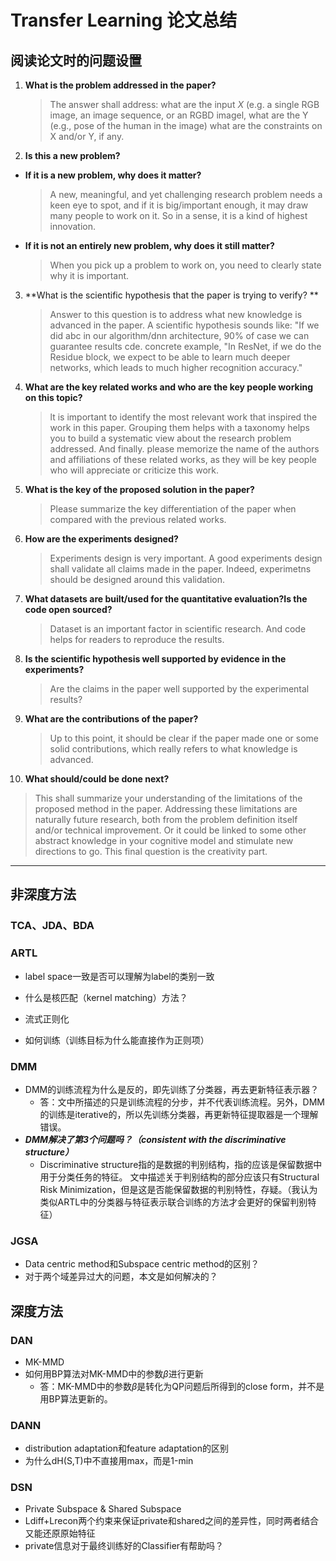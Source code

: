 # Transfer Learning 论文总结

## 阅读论文时的问题设置

1. **What is the problem addressed in the paper?**

   > The answer shall address: what are the input $X$ (e.g. a single RGB image, an image sequence, or an RGBD imagel, what are the Y (e.g., pose of the human in the image) what are the constraints on $\mathrm{X}$ and/or $\mathrm{Y}$, if any.

2. **Is this a new problem?**

  + **If it is a new problem, why does it matter?**
    
    > A new, meaningful, and yet challenging research problem needs a keen eye to spot, and if it is big/important enough, it may draw many people to work on it. So in a sense, it is a kind of highest innovation.
    
  + **If it is not an entirely new problem, why does it still matter?**
    
    > When you pick up a problem to work on, you need to clearly state why it is important.

3. **What is the scientific hypothesis that the paper is trying to verify? ** 

   > Answer to this question is to address what new knowledge is advanced in the paper. A scientific hypothesis sounds like: "If we did abc in our algorithm/dnn architecture, $90 \%$ of case we can guarantee results cde. concrete example, "In ResNet, if we do the Residue block, we expect to be able to learn much deeper networks, which leads to much higher recognition accuracy." 

4. **What are the key related works and who are the key people working on this topic?** 

   > lt is important to identify the most relevant work that inspired the work in this paper. Grouping them helps with a taxonomy helps you to build a systematic view about the research problem addressed. And finally. please memorize the name of the authors and affiliations of these related works, as they will be key people who will appreciate or criticize this work.

5. **What is the key of the proposed solution in the paper?** 

   > Please summarize the key differentiation of the paper when compared with the previous related works.

6. **How are the experiments designed?** 

   > Experiments design is very important. A good experiments design shall validate all claims made in the paper. Indeed, experimetns should be designed around this validation.

7. **What datasets are built/used for the quantitative evaluation?Is the code open sourced?** 

   > Dataset is an important factor in scientific research. And code helps for readers to reproduce the results.

8. **Is the scientific hypothesis well supported by evidence in the experiments?**

   > Are the claims in the paper well supported by the experimental results?

9. **What are the contributions of the paper?** 

   > Up to this point, it should be clear if the paper made one or some solid contributions, which really refers to what knowledge is advanced.

10. **What should/could be done next?** 

   > This shall summarize your understanding of the limitations of the proposed method in the paper. Addressing these limitations are naturally future research, both from the problem definition itself and/or technical improvement. Or it could be linked to some other abstract knowledge in your cognitive model and stimulate new directions to go. This final question is the creativity part.

---

## 非深度方法

### TCA、JDA、BDA

### ARTL

+ label space一致是否可以理解为label的类别一致

+ 什么是核匹配（kernel matching）方法？

+ 流式正则化

+ 如何训练（训练目标为什么能直接作为正则项）

### DMM

+ DMM的训练流程为什么是反的，即先训练了分类器，再去更新特征表示器？
  - 答：文中所描述的只是训练流程的分步，并不代表训练流程。另外，DMM的训练是iterative的，所以先训练分类器，再更新特征提取器是一个理解错误。
+ ***DMM解决了第3个问题吗？（consistent with the discriminative structure）***
  - Discriminative structure指的是数据的判别结构，指的应该是保留数据中用于分类任务的特征。 文中描述关于判别结构的部分应该只有Structural Risk Minimization，但是这是否能保留数据的判别特性，存疑。（我认为类似ARTL中的分类器与特征表示联合训练的方法才会更好的保留判别特征）

### JGSA

+ Data centric method和Subspace centric method的区别？
+ 对于两个域差异过大的问题，本文是如何解决的？

## 深度方法

### DAN

+ MK-MMD
+ 如何用BP算法对MK-MMD中的参数$\beta$进行更新
  - 答：MK-MMD中的参数$\beta$是转化为QP问题后所得到的close form，并不是用BP算法更新的。

### DANN

+ distribution adaptation和feature adaptation的区别
+ 为什么dH(S,T)中不直接用max，而是1-min

### DSN

+ Private Subspace & Shared Subspace
+ Ldiff+Lrecon两个约束来保证private和shared之间的差异性，同时两者结合又能还原原始特征
+ private信息对于最终训练好的Classifier有帮助吗？

